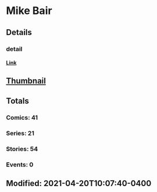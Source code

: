 # Mike  Bair 
## Details
### detail
#### [Link](http://marvel.com/comics/creators/2720/mike_bair?utm_campaign=apiRef&utm_source=225578a89fc76f3d20fbffda5d17a88d)
## [Thumbnail](http://i.annihil.us/u/prod/marvel/i/mg/b/40/image_not_available.jpg)
## Totals
### Comics: 41
### Series: 21
### Stories: 54
### Events: 0
## Modified: 2021-04-20T10:07:40-0400